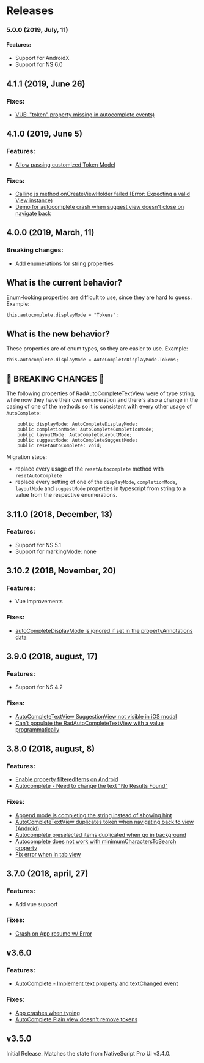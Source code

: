 # Releases


### 5.0.0 (2019, July, 11)
#### Features:
- Support for AndroidX
- Support for NS 6.0

## 4.1.1 (2019, June 26)

### Fixes:
 - [VUE: "token" property missing in autocomplete events)](https://github.com/NativeScript/nativescript-ui-feedback/issues/1153)

## 4.1.0 (2019, June 5)

### Features:
 - [Allow passing customized Token Model](https://github.com/NativeScript/nativescript-ui-feedback/issues/65)

### Fixes:
 - [Calling js method onCreateViewHolder failed (Error: Expecting a valid View instance)](https://github.com/NativeScript/nativescript-ui-feedback/issues/855)
 - [Demo for autocomplete crash when suggest view doesn't close on navigate back](https://github.com/NativeScript/nativescript-ui-feedback/issues/1037)

## 4.0.0 (2019, March, 11)

### Breaking changes:
 - Add enumerations for string properties
 
 ## What is the current behavior?
Enum-looking properties are difficult to use, since they are hard to guess. Example:
```
this.autocomplete.displayMode = "Tokens";
```

## What is the new behavior?
These properties are of enum types, so they are easier to use. Example:
```
this.autocomplete.displayMode = AutoCompleteDisplayMode.Tokens;
```

<!-- If this PR contains a breaking change, please describe the impact and migration path for existing applications below. -->

## &#x1F534; BREAKING CHANGES &#x1F534;

The following properties of RadAutoCompleteTextView were of type string, while now they have their own enumeration and there's also a change in the casing of one of the methods so it is consistent with every other usage of `AutoComplete`:
```
    public displayMode: AutoCompleteDisplayMode;
    public completionMode: AutoCompleteCompletionMode;
    public layoutMode: AutoCompleteLayoutMode;
    public suggestMode: AutoCompleteSuggestMode;
    public resetAutoComplete: void;
```

Migration steps:
- replace every usage of the `resetAutocomplete` method with `resetAutoComplete`
- replace every setting of one of the `displayMode`, `completionMode`, `layoutMode` and `suggestMode` properties in typescript from string to a value from the respective enumerations.





## 3.11.0 (2018, December, 13)

### Features:
 - Support for NS 5.1
 - Support for markingMode: none

## 3.10.2 (2018, November, 20)

### Features:
 - Vue improvements
 
 ### Fixes:
 - [autoCompleteDisplayMode is ignored if set in the propertyAnnotations data](https://github.com/NativeScript/nativescript-ui-feedback/issues/921)

## 3.9.0 (2018, august, 17)

### Features:
 - Support for NS 4.2

### Fixes:
 - [AutoCompleteTextView SuggestionView not visible in iOS modal](https://github.com/NativeScript/nativescript-ui-feedback/issues/379)
 - [Can't populate the RadAutoCompleteTextView with a value programmatically](https://github.com/NativeScript/nativescript-ui-feedback/issues/385)

## 3.8.0 (2018, august, 8)

### Features:
 - [Enable property filteredItems on Android](https://github.com/NativeScript/nativescript-ui-feedback/issues/445)
 - [Autocomplete - Need to change the text "No Results Found"](https://github.com/NativeScript/nativescript-ui-feedback/issues/658)

### Fixes:
 - [Append mode is completing the string instead of showing hint](https://github.com/NativeScript/nativescript-ui-feedback/issues/746)
 - [AutoCompleteTextView duplicates token when navigating back to view (Android)](https://github.com/NativeScript/nativescript-ui-feedback/issues/443)
 - [Autocomplete preselected items duplicated when go in background](https://github.com/NativeScript/nativescript-ui-feedback/issues/631)
 - [Autocomplete does not work with minimumCharactersToSearch property](https://github.com/NativeScript/nativescript-ui-feedback/issues/393)
 - [Fix error when in tab view](https://github.com/NativeScript/nativescript-ui-feedback/issues/636)


## 3.7.0 (2018, april, 27)

### Features:
 - Add vue support

### Fixes:
 - [Crash on App resume w/ Error](https://github.com/NativeScript/nativescript-ui-feedback/issues/540)


## v3.6.0

### Features:
  - [AutoComplete - Implement text property and textChanged event](https://github.com/NativeScript/nativescript-ui-feedback/issues/320)

### Fixes:
  - [App crashes when typing](https://github.com/NativeScript/nativescript-ui-feedback/issues/298)
  - [AutoComplete Plain view doesn't remove tokens](https://github.com/NativeScript/nativescript-ui-feedback/issues/537)


## v3.5.0

Initial Release. Matches the state from NativeScript Pro UI v3.4.0.
